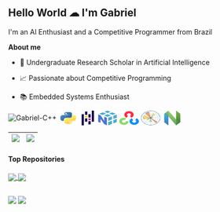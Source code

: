 ## Hello World ☁ I'm Gabriel 

I'm an AI Enthusiast and a Competitive Programmer from Brazil

**About me**

- 💼 Undergraduate Research Scholar in Artificial Intelligence

- 📈 Passionate about Competitive Programming

- 📚 Embedded Systems Enthusiast


<img align="center" alt="Gabriel-C++" height="30" width="40" src="https://cdn.jsdelivr.net/gh/devicons/devicon/icons/cplusplus/cplusplus-original.svg">  <img align="center" alt="Gabriel-Python" height="30" width="40" src="https://github.com/devicons/devicon/blob/v2.15.1/icons/python/python-original.svg"><img align="center" alt="Gabriel-Pandas" height="30" width="40" src="https://github.com/devicons/devicon/blob/master/icons/pandas/pandas-original.svg"><img align="center" alt="Gabriel-Numpy" height="30" width="40" src="https://github.com/devicons/devicon/blob/master/icons/numpy/numpy-original.svg"> <img align="center" alt="Gabriel-OpenCV" height="30" width="40" src="https://github.com/devicons/devicon/blob/master/icons/opencv/opencv-original.svg"> <img align="center" alt="Gabriel-Matplotlib" height="30" width="40" src="https://github.com/devicons/devicon/blob/master/icons/matplotlib/matplotlib-original.svg"> <img align="center" alt="Gabriel-Neovim" height="30" width="40" src="https://github.com/devicons/devicon/blob/master/icons/neovim/neovim-original.svg">

| ![](https://github-readme-stats.vercel.app/api?username=gabrielspdf&theme=tokyonight&hide_border=false&include_all_commits=true&count_private=true) | ![](https://github-readme-stats.vercel.app/api/top-langs/?username=gabrielspdf&theme=tokyonight&hide_border=false&include_all_commits=true&count_private=true&layout=compact) |
| ------------- | ------------- |

#### Top Repositories

<a href="https://github.com/GabrielSpdf/Memory-Box">
  <img align="center" src="https://github-readme-stats.vercel.app/api/pin/?username=gabrielspdf&repo=Memory-Box&theme=tokyonight" />
</a>
<a href="https://github.com/GabrielSpdf/Contest-Problems">
  <img align="center" src="https://github-readme-stats.vercel.app/api/pin/?username=gabrielspdf&repo=Contest-Problems&theme=tokyonight" />
</a>



##

<div>
  <a href="https://www.linkedin.com/in/gabriel-spadafora/" target="_blank"><img src="https://img.shields.io/badge/-LinkedIn-%230077B5?style=for-the-badge&logo=linkedin&logoColor=white" target="_blank"></a> 
  <a href = "mailto:gb.spada@hotmail.com"><img src="https://img.shields.io/badge/Outlook-0078D4?style=for-the-badge&logo=microsoft-outlook&logoColor=white" target="_blue"></a>
<div>


